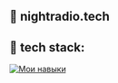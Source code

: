 ## 🚀 nightradio.tech

## 🚀 tech stack:

[![ Мои навыки ](https://skillicons.dev/icons?i=cs,javascript,typescript,react,vscode)](https://skillicons.dev)
